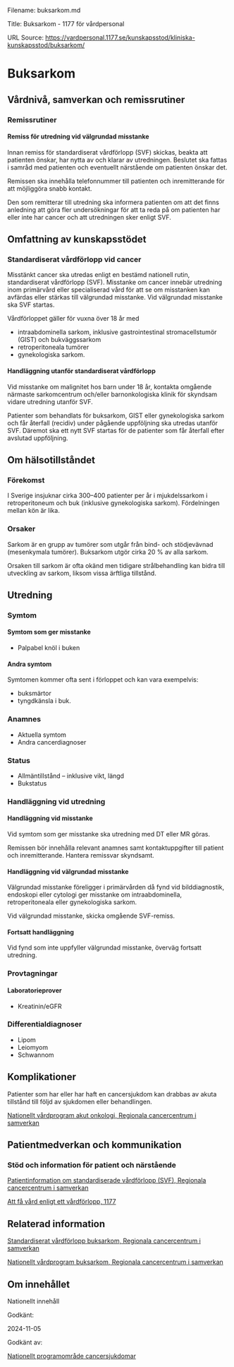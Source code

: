 Filename: buksarkom.md

Title: Buksarkom - 1177 för vårdpersonal

URL Source: https://vardpersonal.1177.se/kunskapsstod/kliniska-kunskapsstod/buksarkom/

Buksarkom
=========

Vårdnivå, samverkan och remissrutiner
-------------------------------------

### Remissrutiner

#### Remiss för utredning vid välgrundad misstanke

Innan remiss för standardiserat vårdförlopp (SVF) skickas, beakta att patienten önskar, har nytta av och klarar av utredningen. Beslutet ska fattas i samråd med patienten och eventuellt närstående om patienten önskar det.

Remissen ska innehålla telefonnummer till patienten och inremitterande för att möjliggöra snabb kontakt.

Den som remitterar till utredning ska informera patienten om att det finns anledning att göra fler undersökningar för att ta reda på om patienten har eller inte har cancer och att utredningen sker enligt SVF.

Omfattning av kunskapsstödet
----------------------------

### Standardiserat vårdförlopp vid cancer

Misstänkt cancer ska utredas enligt en bestämd nationell rutin, standardiserat vårdförlopp (SVF). Misstanke om cancer innebär utredning inom primärvård eller specialiserad vård för att se om misstanken kan avfärdas eller stärkas till välgrundad misstanke. Vid välgrundad misstanke ska SVF startas.

Vårdförloppet gäller för vuxna över 18 år med

*   intraabdominella sarkom, inklusive gastrointestinal stromacellstumör (GIST) och bukväggssarkom
*   retroperitoneala tumörer
*   gynekologiska sarkom.

#### Handläggning utanför standardiserat vårdförlopp

Vid misstanke om malignitet hos barn under 18 år, kontakta omgående närmaste sarkomcentrum och/eller barnonkologiska klinik för skyndsam vidare utredning utanför SVF.

Patienter som behandlats för buksarkom, GIST eller gynekologiska sarkom och får återfall (recidiv) under pågående uppföljning ska utredas utanför SVF. Däremot ska ett nytt SVF startas för de patienter som får återfall efter avslutad uppföljning.

Om hälsotillståndet
-------------------

### Förekomst

I Sverige insjuknar cirka 300–400 patienter per år i mjukdelssarkom i retroperitoneum och buk (inklusive gynekologiska sarkom). Fördelningen mellan kön är lika.

### Orsaker

Sarkom är en grupp av tumörer som utgår från bind- och stödjevävnad (mesenkymala tumörer). Buksarkom utgör cirka 20 % av alla sarkom.

Orsaken till sarkom är ofta okänd men tidigare strålbehandling kan bidra till utveckling av sarkom, liksom vissa ärftliga tillstånd.

Utredning
---------

### Symtom

#### Symtom som ger misstanke

*   Palpabel knöl i buken

#### Andra symtom

Symtomen kommer ofta sent i förloppet och kan vara exempelvis:

*   buksmärtor
*   tyngdkänsla i buk.

### Anamnes

*   Aktuella symtom
*   Andra cancerdiagnoser

### Status

*   Allmäntillstånd – inklusive vikt, längd
*   Bukstatus

### Handläggning vid utredning

#### Handläggning vid misstanke

Vid symtom som ger misstanke ska utredning med DT eller MR göras.

Remissen bör innehålla relevant anamnes samt kontaktuppgifter till patient och inremitterande. Hantera remissvar skyndsamt.

#### Handläggning vid välgrundad misstanke

Välgrundad misstanke föreligger i primärvården då fynd vid bilddiagnostik, endoskopi eller cytologi ger misstanke om intraabdominella, retroperitoneala eller gynekologiska sarkom.

Vid välgrundad misstanke, skicka omgående SVF-remiss.

#### Fortsatt handläggning

Vid fynd som inte uppfyller välgrundad misstanke, överväg fortsatt utredning.

### Provtagningar

#### Laboratorieprover

*   Kreatinin/eGFR

### Differentialdiagnoser

*   Lipom
*   Leiomyom
*   Schwannom

Komplikationer
--------------

Patienter som har eller har haft en cancersjukdom kan drabbas av akuta tillstånd till följd av sjukdomen eller behandlingen.

[Nationellt vårdprogram akut onkologi, Regionala cancercentrum i samverkan](https://cancercentrum.se/samverkan/cancerdiagnoser/overgripande-kunskapsstod/nationellt-vardprogram-akut-onkologi/)

Patientmedverkan och kommunikation
----------------------------------

### Stöd och information för patient och närstående

[Patientinformation om standardiserade vårdförlopp (SVF), Regionala cancercentrum i samverkan](https://cancercentrum.se/samverkan/vara-uppdrag/kunskapsstyrning/vardforlopp/patientinformation/)

[Att få vård enligt ett vårdförlopp, 1177](https://www.1177.se/sa-fungerar-varden/lagar-och-bestammelser/att-fa-vard-enligt-ett-vardforlopp/)

Relaterad information
---------------------

[Standardiserat vårdförlopp buksarkom, Regionala cancercentrum i samverkan](https://kunskapsbanken.cancercentrum.se/diagnoser/buksarkom/vardforlopp/)

[Nationellt vårdprogram buksarkom, Regionala cancercentrum i samverkan](https://kunskapsbanken.cancercentrum.se/diagnoser/buksarkom/Vardprogram/)

Om innehållet
-------------

Nationellt innehåll

Godkänt:

2024-11-05

Godkänt av:

[Nationellt programområde cancersjukdomar](https://kunskapsstyrningvard.se/kunskapsstyrningvard/programomradenochsamverkansgrupper/nationellaprogramomraden/npocancersjukdomar.56426.html)
